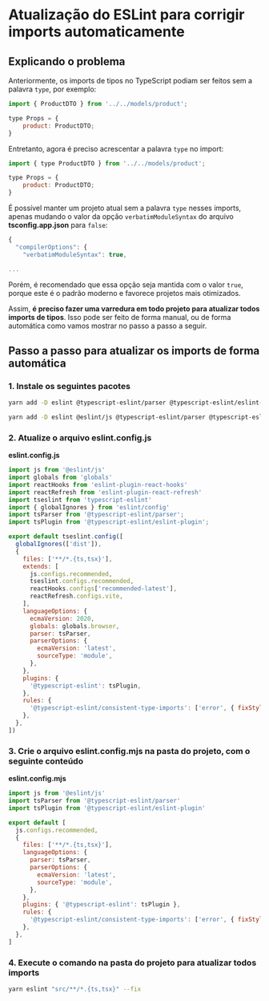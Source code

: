 # Atualização do ESLint para corrigir imports automaticamente

## Explicando o problema

Anteriormente, os imports de tipos no TypeScript podiam ser feitos sem a palavra `type`, por exemplo:

```js
import { ProductDTO } from '../../models/product';

type Props = {
    product: ProductDTO;
}
```

Entretanto, agora é preciso acrescentar a palavra `type` no import:

```js
import { type ProductDTO } from '../../models/product';

type Props = {
    product: ProductDTO;
}
```

É possível manter um projeto atual sem a palavra `type` nesses imports, apenas mudando o valor da opção `verbatimModuleSyntax` do arquivo **tsconfig.app.json** para `false`: 

```js
{
  "compilerOptions": {
    "verbatimModuleSyntax": true,

...
```

Porém, é recomendado que essa opção seja mantida com o valor `true`, porque este é o padrão moderno e favorece projetos mais otimizados.

Assim, **é preciso fazer uma varredura em todo projeto para atualizar todos imports de tipos**. Isso pode ser feito de forma manual, ou de forma automática como vamos mostrar no passo a passo a seguir.

## Passo a passo para atualizar os imports de forma automática

### 1. Instale os seguintes pacotes

```bash
yarn add -D eslint @typescript-eslint/parser @typescript-eslint/eslint-plugin
```

```bash
yarn add -D eslint @eslint/js @typescript-eslint/parser @typescript-eslint/eslint-plugin
```

### 2. Atualize o arquivo eslint.config.js

**eslint.config.js**

```js
import js from '@eslint/js'
import globals from 'globals'
import reactHooks from 'eslint-plugin-react-hooks'
import reactRefresh from 'eslint-plugin-react-refresh'
import tseslint from 'typescript-eslint'
import { globalIgnores } from 'eslint/config'
import tsParser from '@typescript-eslint/parser';
import tsPlugin from '@typescript-eslint/eslint-plugin';

export default tseslint.config([
  globalIgnores(['dist']),
  {
    files: ['**/*.{ts,tsx}'],
    extends: [
      js.configs.recommended,
      tseslint.configs.recommended,
      reactHooks.configs['recommended-latest'],
      reactRefresh.configs.vite,
    ],
    languageOptions: {
      ecmaVersion: 2020,
      globals: globals.browser,
      parser: tsParser,
      parserOptions: {
        ecmaVersion: 'latest',
        sourceType: 'module',
      },
    },
    plugins: {
      '@typescript-eslint': tsPlugin,
    },
    rules: {
      '@typescript-eslint/consistent-type-imports': ['error', { fixStyle: 'inline-type-imports' }],
    },
  },
])
```

### 3. Crie o arquivo eslint.config.mjs na pasta do projeto, com o seguinte conteúdo

**eslint.config.mjs**

```js
import js from '@eslint/js'
import tsParser from '@typescript-eslint/parser'
import tsPlugin from '@typescript-eslint/eslint-plugin'

export default [
  js.configs.recommended,
  {
    files: ['**/*.{ts,tsx}'],
    languageOptions: {
      parser: tsParser,
      parserOptions: {
        ecmaVersion: 'latest',
        sourceType: 'module',
      },
    },
    plugins: { '@typescript-eslint': tsPlugin },
    rules: {
      '@typescript-eslint/consistent-type-imports': ['error', { fixStyle: 'inline-type-imports' }],
    },
  },
]
```

### 4. Execute o comando na pasta do projeto para atualizar todos imports

```bash
yarn eslint "src/**/*.{ts,tsx}" --fix
```
